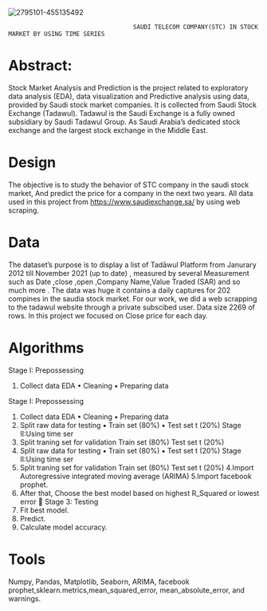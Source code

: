 
![2795101-455135492](https://user-images.githubusercontent.com/47127790/148238809-fae4be24-038c-4e84-aa4b-74f7f5420816.jpg)

                                       
                                       
                                       SAUDI TELECOM COMPANY(STC) IN STOCK MARKET BY USING TIME SERIES

# Abstract:

 Stock Market Analysis and Prediction is the project related to exploratory data analysis (EDA), data visualization 
and Predictive analysis using data, provided by Saudi stock market companies. It is collected from Saudi Stock 
Exchange (Tadawul). Tadawul is the Saudi Exchange is a fully owned subsidiary by Saudi Tadawul Group. As Saudi 
Arabia’s dedicated stock exchange and the largest stock exchange in the Middle East.

# Design
The objective is to study the behavior of STC company in the saudi stock market, And predict the price for a company in the next two years.
All data used in this project from https://www.saudiexchange.sa/ by using web scraping.

# Data

The dataset’s purpose is to display a list of Tadāwul Platform from Janurary 2012 till November 2021 (up to date) , 
measured by several Measurement such as Date ,close ,open ,Company Name,Value Traded (SAR) and so much more . 
The data was huge it contains a daily captures for 202 compines in the saudia stock market.
For our work, we did a web scrapping to the tadawul website through a private subscibed user.
Data size 2269 of rows. In this project we focused on Close price for each day.


# Algorithms

Stage I: Prepossessing
1. Collect data
EDA
• Cleaning
• Preparing data

Stage I: Prepossessing
1. Collect data
EDA
• Cleaning
• Preparing data
3. Split raw data for testing
▪ Train set (80%) 
▪ Test set t (20%) 
Stage II:Using time ser
1. Split traning set for validation
  Train set (80%) 
  Test set t (20%) 
3. Split raw data for testing
▪ Train set (80%) 
▪ Test set t (20%) 
Stage II:Using time ser
1. Split traning set for validation
  Train set (80%) 
  Test set t (20%) 
4.Import Autoregressive integrated moving average (ARIMA)
5.Import facebook prophet.
6. After that, Choose the best model based on highest R_Squared or lowest error 
 Stage 3: Testing
1. Fit best model.
2. Predict. 
3. Calculate model accuracy.

# Tools
Numpy, Pandas, Matplotlib, Seaborn, ARIMA, facebook prophet,sklearn.metrics,mean_squared_error, mean_absolute_error, and warnings.
